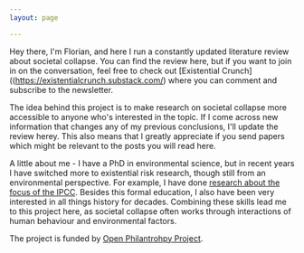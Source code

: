 ```yaml
---
layout: page

---
```


Hey there, I'm Florian, and here I run a constantly updated literature review about societal collapse. You can find the review here, but if you want to join in on the conversation, feel free to check out [Existential Crunch]((https://existentialcrunch.substack.com/) where you can comment and subscribe to the newsletter.

The idea behind this project is to make research on societal collapse more accessible to anyone who's interested in the topic. If I come across new information that changes any of my previous conclusions, I'll update the review herey. This also means that I greatly appreciate if you send papers which might be relevant to the posts you will read here.

A little about me - I have a PhD in environmental science, but in recent years I have switched more to existential risk research, though still from an environmental perspective. For example, I have done [research about the focus of the IPCC](https://agupubs.onlinelibrary.wiley.com/doi/full/10.1029/2022EF002876). Besides this formal education, I also have been very interested in all things history for decades. Combining these skills lead me to this project here, as societal collapse often works through interactions of human behaviour and environmental factors. 

The project is funded by [Open Philantrohpy Project](https://www.openphilanthropy.org/). 
